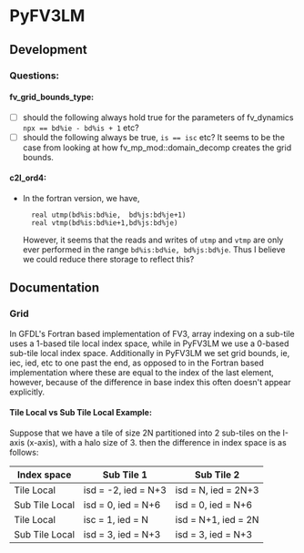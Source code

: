 # PyFV3LM

## Development

### Questions:
#### fv_grid_bounds_type:
- [ ] should the following always hold true for the parameters of fv_dynamics `npx == bd%ie - bd%is + 1` etc?
- [ ] should the following always be true, `is == isc` etc? It seems to be the case from looking at how fv_mp_mod::domain_decomp creates the grid bounds.

#### c2l_ord4:
- In the fortran version, we have,
  ```
    real utmp(bd%is:bd%ie,  bd%js:bd%je+1)
    real vtmp(bd%is:bd%ie+1,bd%js:bd%je)
  ```
  However, it seems that the reads and writes of `utmp` and `vtmp` are only ever performed in the range `bd%is:bd%ie, bd%js:bd%je`. Thus I believe we could reduce there storage to reflect this?

## Documentation

### Grid
In GFDL's Fortran based implementation of FV3, array indexing on a sub-tile uses a 1-based tile local index space, while in PyFV3LM we use a 0-based sub-tile local index space. Additionally in PyFV3LM we set grid bounds, ie, iec, ied, etc to one past the end, as opposed to in the Fortran based implementation where these are equal to the index of the last element, however, because of the difference in base index this often doesn't appear explicitly. 

#### Tile Local vs Sub Tile Local Example:
Suppose that we have a tile of size 2N partitioned into 2 sub-tiles on the I-axis (x-axis), with a halo size of 3. then the difference in index space is as follows:

|Index space| Sub Tile 1 | Sub Tile 2|
| --- | --- | --- |
|Tile Local | isd = -2, ied = N+3 | isd = N, ied = 2N+3 |
|Sub Tile Local | isd = 0, ied = N+6 | isd = 0, ied = N+6 |
|Tile Local | isc = 1, ied = N | isd = N+1, ied = 2N |
|Sub Tile Local | isd = 3, ied = N+3 | isd = 3, ied = N+3 |